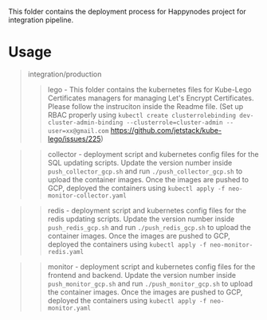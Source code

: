 
This folder contains the deployment process for Happynodes project for integration pipeline.

# Usage

> integration/production
> > lego - This folder contains the kubernetes files for Kube-Lego Certificates managers for managing Let's Encrypt Certificates. Please follow the instruciton inside the Readme file. (Set up RBAC properly using `kubectl create clusterrolebinding dev-cluster-admin-binding --clusterrole=cluster-admin --user=xx@gmail.com` https://github.com/jetstack/kube-lego/issues/225)

> > collector - deployment script and kubernetes config files for the SQL updating scripts. Update the version number inside `push_collector_gcp.sh` and run `./push_collector_gcp.sh` to upload the container images. Once the images are pushed to GCP, deployed the containers using `kubectl apply -f neo-monitor-collector.yaml`

> > redis - deployment script and kubernetes config files for the redis updating scripts. Update the version number inside `push_redis_gcp.sh` and run `./push_redis_gcp.sh` to upload the container images. Once the images are pushed to GCP, deployed the containers using `kubectl apply -f neo-monitor-redis.yaml`

> > monitor - deployment script and kubernetes config files for the frontend and backend. Update the version number inside `push_monitor_gcp.sh` and run `./push_monitor_gcp.sh` to upload the container images. Once the images are pushed to GCP, deployed the containers using `kubectl apply -f neo-monitor.yaml`